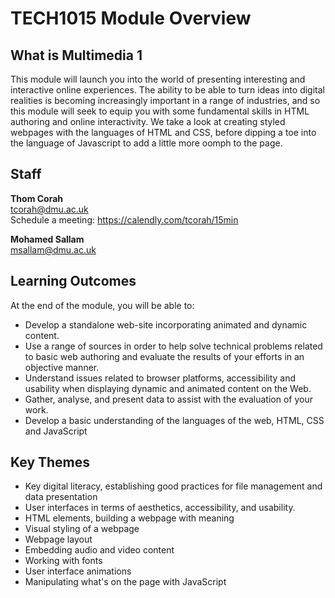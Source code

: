 # TECH1015 Module Overview

## What is Multimedia 1

This module will launch you into the world of presenting interesting and interactive online experiences. The ability to be able to turn ideas into digital realities is becoming increasingly important in a range of industries, and so this module will seek to equip you with some fundamental skills in HTML authoring and online interactivity. We take a look at creating styled webpages with the languages of HTML and CSS, before dipping a toe into the language of Javascript to add a little more oomph to the page.

## Staff

**Thom Corah**  
<tcorah@dmu.ac.uk>  
Schedule a meeting: <https://calendly.com/tcorah/15min>

**Mohamed Sallam**  
<msallam@dmu.ac.uk>

## Learning Outcomes

At the end of the module, you will be able to:

- Develop a standalone web-site incorporating animated and dynamic content.
- Use a range of sources in order to help solve technical problems related to basic web authoring and evaluate the results of your efforts in an objective manner.
- Understand issues related to browser platforms, accessibility and usability when displaying dynamic and animated content on the Web.
- Gather, analyse, and present data to assist with the evaluation of your work.
- Develop a basic understanding of the languages of the web, HTML, CSS and JavaScript

## Key Themes

- Key digital literacy, establishing good practices for file management and data presentation
- User interfaces in terms of aesthetics, accessibility, and usability.
- HTML elements, building a webpage with meaning
- Visual styling of a webpage
- Webpage layout
- Embedding audio and video content
- Working with fonts
- User interface animations
- Manipulating what's on the page with JavaScript
